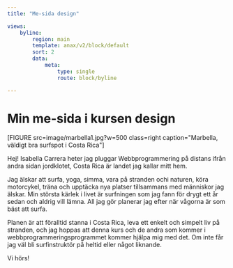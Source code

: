```yaml
---
title: "Me-sida design"

views:
    byline:
        region: main
        template: anax/v2/block/default
        sort: 2
        data:
            meta:
                type: single
                route: block/byline

---
```


# Min me-sida i kursen design

[FIGURE src=image/marbella1.jpg?w=500 class=right caption="Marbella, väldigt bra surfspot i Costa Rica"]

Hej! Isabella Carrera heter jag pluggar Webbprogrammering på distans ifrån andra sidan jordklotet, Costa Rica är landet jag kallar mitt hem.

Jag älskar att surfa, yoga, simma, vara på stranden ochi naturen, köra motorcykel, träna och upptäcka nya platser tillsammans med människor jag älskar. Min största kärlek i livet är surfningen som jag fann för drygt ett år sedan och aldrig vill lämna. All jag gör planerar jag efter när vågorna är som bäst att surfa.

Planen är att föralltid stanna i Costa Rica, leva ett enkelt och simpelt liv på stranden, och jag hoppas att denna kurs och de andra som kommer i webbprogrammeringsprogrammet kommer hjälpa mig med det. Om inte får jag väl bli surfinstruktör på heltid eller något liknande.

Vi hörs!
